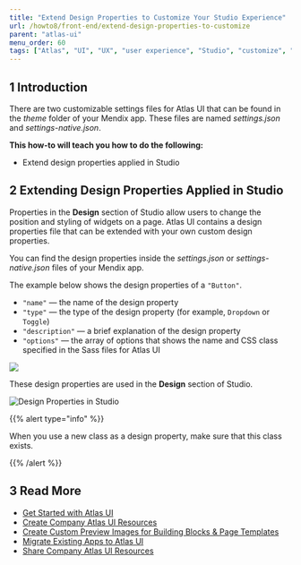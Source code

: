 ```yaml
---
title: "Extend Design Properties to Customize Your Studio Experience"
url: /howto8/front-end/extend-design-properties-to-customize
parent: "atlas-ui"
menu_order: 60
tags: ["Atlas", "UI", "UX", "user experience", "Studio", "customize", "custom"]
---
```


## 1 Introduction

There are two customizable settings files for Atlas UI that can be found in the *theme* folder of your Mendix app. These files are named *settings.json* and *settings-native.json*.

**This how-to will teach you how to do the following:**

* Extend design properties applied in Studio

## 2 Extending Design Properties Applied in Studio

Properties in the **Design** section of Studio allow users to change the position and styling of widgets on a page. Atlas UI contains a design properties file that can be extended with your own custom design properties.

You can find the design properties inside the *settings.json* or *settings-native.json* files of your Mendix app.

The example below shows the design properties of a `"Button"`. 

* `"name"` — the name of the design property
* `"type"` — the type of the design property (for example, `Dropdown` or `Toggle`)
* `"description"` — a brief explanation of the design property
* `"options"` — the array of options that shows the name and CSS class specified in the Sass files for Atlas UI

![](/attachments/howto8/front-end/atlas-ui/extend-design-properties-to-customize/extend_settings.png)

These design properties are used in the **Design** section of Studio.

![Design Properties in Studio](/attachments/howto8/front-end/atlas-ui/extend-design-properties-to-customize/button-design-properties.png)

{{% alert type="info" %}}

When you use a new class as a design property, make sure that this class exists.

{{% /alert %}}

## 3 Read More

* [Get Started with Atlas UI](get-started-with-atlasui)
* [Create Company Atlas UI Resources](create-company-atlas-ui-resources)
* [Create Custom Preview Images for Building Blocks & Page Templates](create-custom-preview-images-for-building-blocks-and-page-templates)
* [Migrate Existing Apps to Atlas UI](migrate-existing-projects-to-atlasui)
* [Share Company Atlas UI Resources](share-company-atlas-ui-resources)
